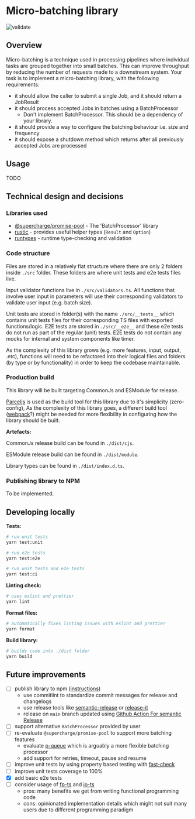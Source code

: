 # Micro-batching library

![validate](https://github.com/dyliew/ug-micro-batching/actions/workflows/validate.yml/badge.svg?branch=main)

## Overview

Micro-batching is a technique used in processing pipelines where individual tasks are grouped together into small batches.
This can improve throughput by reducing the number of requests made to a downstream system.
Your task is to implement a micro-batching library, with the following requirements:

- it should allow the caller to submit a single Job, and it should return a JobResult
- it should process accepted Jobs in batches using a BatchProcessor
  - Don't implement BatchProcessor. This should be a dependency of your library.
- it should provide a way to configure the batching behaviour i.e. size and frequency
- it should expose a shutdown method which returns after all previously accepted Jobs are processed

## Usage

TODO

## Technical design and decisions

### Libraries used

- [@supercharge/promise-pool](https://github.com/supercharge/promise-pool) - The 'BatchProcessor' library
- [rustic](https://github.com/franeklubi/rustic) - provides useful helper types (`Result` and `Option`)
- [runtypes](https://github.com/pelotom/runtypes) - runtime type-checking and validation

### Code structure

Files are stored in a relatively flat structure where there are only 2 folders inside `./src` folder.
These folders are where unit tests and e2e tests files live.

Input validator functions live in `./src/validators.ts`.
All functions that involve user input in parameters will use their corresponding validators to validate user input (e.g. batch size).

Unit tests are stored in folder(s) with the name `./src/__tests__` which contains unit tests files for their corresponding TS files with exported functions/logic. E2E tests are stored in `./src/__e2e__` and these e2e tests do not run as part of the regular (unit) tests. E2E tests do not contain any mocks for internal and system components like timer.

As the complexity of this library grows (e.g. more features, input, output, .etc), functions will need to be refactored into their logical files and folders (by type or by functionality) in order to keep the codebase maintainable.

### Production build

This library will be built targeting CommonJs and ESModule for release.

[Parceljs](https://parceljs.org/) is used as the build tool for this library due to it's simplicity (zero-config),
As the complexity of this library goes, a different build tool ([webpack](https://webpack.js.org/)?) might be needed for more flexibility in configuring how the library should be built.

**Artefacts:**

CommonJs release build can be found in `./dist/cjs`.

ESModule release build can be found in `./dist/module`.

Library types can be found in `./dist/index.d.ts`.

### Publishing library to NPM

To be implemented.

## Developing locally

**Tests:**

```bash
# run unit tests
yarn test:unit

# run e2e tests
yarn test:e2e

# run unit tests and e2e tests
yarn test:ci
```

**Linting check:**

```bash
# uses eslint and prettier
yarn lint
```

**Format files:**

```bash
# automatically fixes linting issues with eslint and prettier
yarn format
```

**Build library:**

```bash
# builds code into ./dist folder
yarn build
```

## Future improvements

- [ ] publish library to npm ([instructions](https://www.youtube.com/watch?v=QZdY4XYbqLI))
  - use commitlint to standardize commit messages for release and changelogs
  - use release tools like [semantic-release](https://github.com/semantic-release/semantic-release) or [release-it](https://github.com/release-it/release-it)
  - release on `main` branch updated using [Github Action For semantic Release](https://github.com/marketplace/actions/action-for-semantic-release)
- [ ] support alternative `BatchProcessor` provided by user
- [ ] re-evaluate `@supercharge/promise-pool` to support more batching features
  - evaluate [p-queue](https://github.com/sindresorhus/p-queue) which is arguably a more flexible batching processor
  - add support for retries, timeout, pause and resume
- [ ] improve unit tests by using property based testing with [fast-check](https://github.com/dubzzz/fast-check)
- [ ] improve unit tests coverage to 100%
- [x] add basic e2e tests
- [ ] consider usage of [fp-ts](https://github.com/gcanti/fp-ts) and [io-ts](https://github.com/gcanti/io-ts)
  - pros: many benefits we get from writing functional programming code
  - cons: opinionated implementation details which might not suit many users due to different programming paradigm
